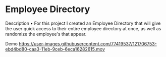 # Employee Directory 

Description 
  • For this project I created an Employee Directory that will give the user quick access to their entire employee directory at once, as well as randomize the employee's that appear. 
  
Demo
https://user-images.githubusercontent.com/77419537/121706753-ebd4bd80-caa3-11eb-9ceb-6eca16282615.mov





